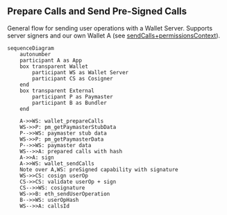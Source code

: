 ## Prepare Calls and Send Pre-Signed Calls

General flow for sending user operations with a Wallet Server. Supports server signers and our own Wallet A (see [sendCalls+permissionsContext](./sendCalls+permissionsContext.md)).

```mermaid
sequenceDiagram
    autonumber
    participant A as App
    box transparent Wallet
        participant WS as Wallet Server
        participant CS as Cosigner
    end
    box transparent External
        participant P as Paymaster
        participant B as Bundler
    end

    A->>WS: wallet_prepareCalls
    WS->>P: pm_getPaymasterStubData
    P-->>WS: paymaster stub data
    WS->>P: pm_getPaymasterData
    P-->>WS: paymaster data
    WS-->>A: prepared calls with hash
    A->>A: sign
    A->>WS: wallet_sendCalls
    Note over A,WS: preSigned capability with signature
    WS->>CS: cosign userOp
    CS->>CS: validate userOp + sign
    CS-->>WS: cosignature
    WS->>B: eth_sendUserOperation
    B-->>WS: userOpHash
    WS-->>A: callsId
```
